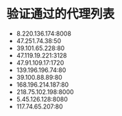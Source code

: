 # 验证通过的代理列表

 - 8.220.136.174:8008
 - 47.251.74.38:50
 - 39.101.65.228:80
 - 47.119.19.221:3128
 - 47.91.109.17:1720
 - 139.196.196.74:80
 - 39.100.88.89:80
 - 168.196.214.187:80
 - 218.75.102.198:8000
 - 5.45.126.128:8080
 - 117.74.65.207:80
